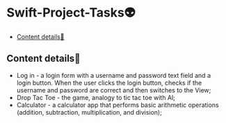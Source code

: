 # Swift-Project-Tasks👽
-  [Content details📃](#Content-details📃)

## Content details📃
* Log in - a login form with a username and password text field and a login button. When the user clicks the login button, checks if the username and password are correct and then switches to the View;
* Drop Tac Toe - the game, analogy to tic tac toe with AI;
* Calculator - a calculator app that performs basic arithmetic operations (addition, subtraction, multiplication, and division);
